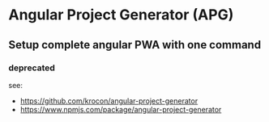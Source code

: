 # **A**ngular **P**roject **G**enerator (APG) 
## Setup complete angular PWA with one command
### deprecated
  
 see: 
  - https://github.com/krocon/angular-project-generator
  - https://www.npmjs.com/package/angular-project-generator
